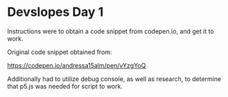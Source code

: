 # Devslopes Day 1

Instructions were to obtain a code snippet from codepen.io, and get it to work.

Original code snippet obtained from:

https://codepen.io/andressa15alm/pen/vYzgYoQ

Additionally had to utilize debug console, as well as research, to determine that p5.js was needed for script to work.